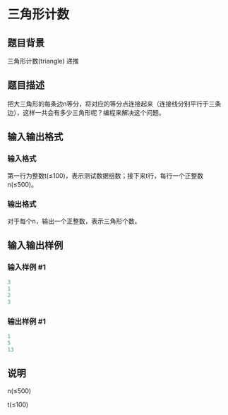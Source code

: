 # 三角形计数

## 题目背景

三角形计数(triangle) 递推

## 题目描述

把大三角形的每条边n等分，将对应的等分点连接起来（连接线分别平行于三条边），这样一共会有多少三角形呢？编程来解决这个问题。

## 输入输出格式

### 输入格式

第一行为整数t(≤100)，表示测试数据组数；接下来t行，每行一个正整数n(≤500)。

### 输出格式

对于每个n，输出一个正整数，表示三角形个数。

## 输入输出样例

### 输入样例 #1

```cpp
3
1
2
3
```


### 输出样例 #1

```cpp
1
5
13
```


## 说明

n(≤500)

t(≤100)

